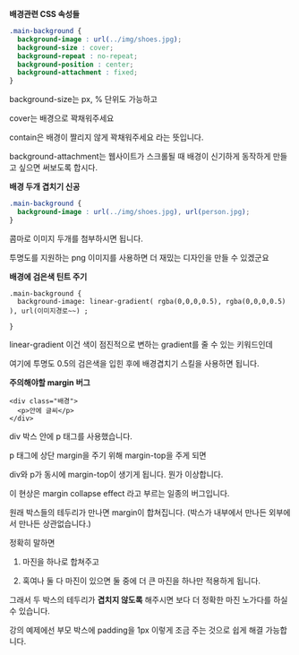 **배경관련 CSS 속성들**

```css
.main-background {
  background-image : url(../img/shoes.jpg);
  background-size : cover;
  background-repeat : no-repeat;
  background-position : center;
  background-attachment : fixed;
}
```

background-size는 px, % 단위도 가능하고

cover는 배경으로 꽉채워주세요

contain은 배경이 짤리지 않게 꽉채워주세요 라는 뜻입니다.

background-attachment는 웹사이트가 스크롤될 때 배경이 신기하게 동작하게 만들고 싶으면 써보도록 합시다.

**배경 두개 겹치기 신공**

```css
.main-background {
  background-image : url(../img/shoes.jpg), url(person.jpg);
}
```

콤마로 이미지 두개를 첨부하시면 됩니다.

투명도를 지원하는 png 이미지를 사용하면 더 재밌는 디자인을 만들 수 있겠군요

**배경에 검은색 틴트 주기**

```
.main-background {
  background-image: linear-gradient( rgba(0,0,0,0.5), rgba(0,0,0,0.5) ), url(이미지경로~~) ;

}
```

linear-gradient 이건 색이 점진적으로 변하는 gradient를 줄 수 있는 키워드인데

여기에 투명도 0.5의 검은색을 입힌 후에 배경겹치기 스킬을 사용하면 됩니다.

**주의해야할 margin 버그**

```
<div class="배경">
  <p>안에 글씨</p>
</div>
```

div 박스 안에 p 태그를 사용했습니다.

p 태그에 상단 margin을 주기 위해 margin-top을 주게 되면

div와 p가 동시에 margin-top이 생기게 됩니다. 뭔가 이상합니다.

이 현상은 margin collapse effect 라고 부르는 일종의 버그입니다.

원래 박스들의 테두리가 만나면 margin이 합쳐집니다. (박스가 내부에서 만나든 외부에서 만나든 상관없습니다.)

정확히 말하면

1. 마진을 하나로 합쳐주고
    
2. 혹여나 둘 다 마진이 있으면 둘 중에 더 큰 마진을 하나만 적용하게 됩니다.
    

그래서 두 박스의 테두리가 **겹치지 않도록** 해주시면 보다 더 정확한 마진 노가다를 하실 수 있습니다.

강의 예제에선 부모 박스에 padding을 1px 이렇게 조금 주는 것으로 쉽게 해결 가능합니다.